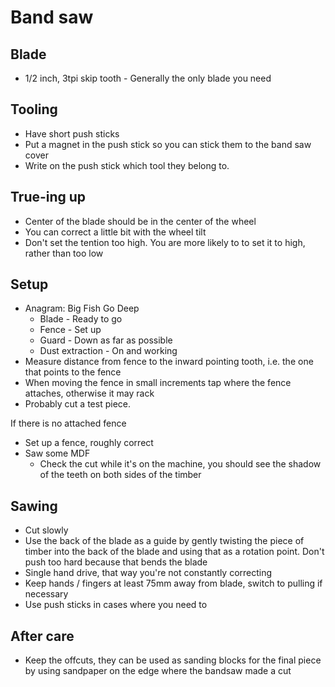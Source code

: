 # Band saw

## Blade

- 1/2 inch, 3tpi skip tooth - Generally the only blade you need

## Tooling

- Have short push sticks
- Put a magnet in the push stick so you can stick them to the band saw cover
- Write on the push stick which tool they belong to.

## True-ing up

- Center of the blade should be in the center of the wheel
- You can correct a little bit with the wheel tilt
- Don't set the tention too high. You are more likely to to set it to high,
  rather than too low


## Setup

- Anagram: Big Fish Go Deep
  - Blade - Ready to go
  - Fence - Set up
  - Guard - Down as far as possible
  - Dust extraction - On and working
- Measure distance from fence to the inward pointing tooth, i.e. the one that points
  to the fence
- When moving the fence in small increments tap where the fence attaches, otherwise
  it may rack
- Probably cut a test piece.

If there is no attached fence

- Set up a fence, roughly correct
- Saw some MDF
  - Check the cut while it's on the machine, you should see the shadow of the teeth on
    both sides of the timber

## Sawing

- Cut slowly
- Use the back of the blade as a guide by gently twisting the piece of timber into
  the back of the blade and using that as a rotation point. Don't push too hard
  because that bends the blade
- Single hand drive, that way you're not constantly correcting
- Keep hands / fingers at least 75mm away from blade, switch to pulling if necessary
- Use push sticks in cases where you need to

## After care

- Keep the offcuts, they can be used as sanding blocks for the final piece by using sandpaper on
  the edge where the bandsaw made a cut